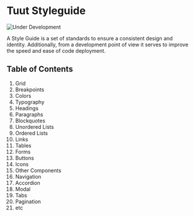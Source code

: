 # Tuut Styleguide


![Under Development](https://img.shields.io/badge/under-development-orange.svg)

A Style Guide is a set of standards to ensure a consistent design and identity. Additionally, from a development point of view it serves to improve the speed and ease of code deployment.

## Table of Contents

1. Grid
2. Breakpoints
3. Colors
4. Typography
 1. Headings
 2. Paragraphs
 3. Blockquotes
 4. Unordered Lists
 5. Ordered Lists
 6. Links
5. Tables
6. Forms
7. Buttons
8. Icons
9. Other Components
 1. Navigation
 2. Accordion
 3. Modal
 4. Tabs
 5. Pagination
 6. etc
